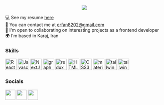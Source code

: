<p align="center">
<img src="https://readme-typing-svg.herokuapp.com?color=%2336BCF7&lines=Erfan+Pourazizian;Frontend+developer" >
</p>


  :computer:  See my resume  [here](https://cvbuilder.me/Builder/Pdf/fa/Template4/8d4e6b47-1daa-4f2e-8a72-eec8e7f3ea14/MyResume-726[www.cvbuilder.me].pdf)<br/>
  :speech_balloon: You can contact me at [erfan8202@gmail.com](mailto:erfan8202@gmail.com)<br/>
  🤝  I'm open to collaborating on interesting projects as a frontend developer<br/>
  🌍 I'm based in Karaj, Iran<br/>


                  
### Skills
<p align="left">
 <img
      src="https://raw.githubusercontent.com/danielcranney/readme-generator/main/public/icons/skills/react-colored.svg"
      width="36"
      height="36"
      alt="React"
    />
    <img
      src="https://raw.githubusercontent.com/danielcranney/readme-generator/main/public/icons/skills/javascript-colored.svg"
      width="36"
      height="36"
      alt="Javascript"
    />
    <img
      src="https://raw.githubusercontent.com/danielcranney/readme-generator/main/public/icons/skills/nextjs-colored-dark.svg"
      width="36"
      height="36"
      alt="NextJS"
    />
    <img
      src="https://user-images.githubusercontent.com/91010211/188341906-3114e924-f30e-44ab-9bc9-ed8860be4f81.png"
      width="36"
      height="36"
      alt="graphql"
    />
    <img
      src="https://user-images.githubusercontent.com/91010211/188340918-c74b096e-2f4f-4099-baa1-dcf3e88dea9f.png"
      width="36"
      height="36"
      alt="redux"
    />
    <img
      src="https://raw.githubusercontent.com/danielcranney/readme-generator/main/public/icons/skills/html5-colored.svg"
      width="36"
      height="36"
      alt="HTML5"
    />
    <img
      src="https://raw.githubusercontent.com/danielcranney/readme-generator/main/public/icons/skills/css3-colored.svg"
      width="36"
      height="36"
      alt="CSS3"
    />
    <img
      src="https://raw.githubusercontent.com/danielcranney/readme-generator/main/public/icons/skills/materialui-colored.svg"
      width="36"
      height="36"
      alt="material ui"
    />
    <img
      src="https://user-images.githubusercontent.com/91010211/188340699-3d440d9e-804c-4bcb-8194-1a6eba89db5b.png"
      width="36"
      height="36"
      alt="tailwind"
    />
      <img
      src="https://raw.githubusercontent.com/danielcranney/readme-generator/main/public/icons/skills/sass-colored.svg"
      width="36"
      height="36"
      alt="tailwind"
    />
</p>
                    
### Socials
                  
<p align="left">
   <a href="https://ir.linkedin.com/in/erfan-pourazizian" target="_blank" rel="noreferrer"><img src="https://raw.githubusercontent.com/danielcranney/readme-generator/main/public/icons/socials/linkedin.svg" width="32" height="32" /></a>
    <a href="https://www.instagram.com/dev.enzo" target="_blank" rel="noreferrer"><img src="https://raw.githubusercontent.com/danielcranney/readme-generator/main/public/icons/socials/instagram.svg" width="32" height="32" /></a>
<a href="https://www.github.com/erfan-pourazizian" target="_blank" rel="noreferrer"><img src="https://raw.githubusercontent.com/danielcranney/readme-generator/main/public/icons/socials/github-dark.svg" width="32" height="32" /></a>
 
 </p>

